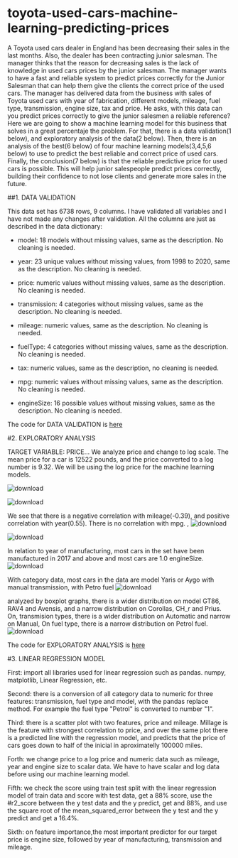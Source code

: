# toyota-used-cars-machine-learning-predicting-prices

A Toyota used cars dealer in England has been decreasing their sales in the last months.  Also, the dealer has been contracting junior salesman.  The manager thinks that the reason for decreasing sales is the lack of knowledge in used cars prices by the junior salesman.  The manager wants to have a   fast and reliable system to predict prices correctly for the Junior Salesman that can help them give the clients the correct price of the used cars. The manager has delivered data from the business with sales of Toyota used cars with year of fabrication,  different models, mileage, fuel type, transmission, engine size, tax and price.  He asks, with this data can you predict prices correctly to give the junior salesmen a reliable reference?
Here we are going to show a machine learning model for this business  that solves in a great percentaje the problem.
For that, there is a data validation(1 below), and exploratory analysis of the data(2 below).  Then, there is an analysis of the best(6 below) of four machine learning models(3,4,5,6 below) to use to predict the best reliable and correct price of used cars.  Finally,  the conclusion(7 below) is that the reliable predictive price for used cars is possible. This  will help junior salespeople predict prices correctly,  building  their confidence to not lose clients   and  generate more sales in the future.

##1. DATA VALIDATION

This data set has 6738 rows, 9 columns. I have validated all variables and I have not made any changes after validation. All the columns are just as described in the data dictionary:

- model: 18 models without missing values, same as the description. No cleaning is needed.

- year: 23 unique values without missing values, from 1998 to 2020, same as the description. No cleaning is needed.

- price: numeric values without missing values, same as the description. No cleaning is needed.

- transmission: 4 categories without missing values, same as the description. No cleaning is needed.

- mileage: numeric values, same as the description. No cleaning is needed.

- fuelType: 4 categories without missing values, same as the description. No cleaning is needed.

- tax: numeric values, same as the description, no cleaning is needed.

- mpg: numeric values without missing values, same as the description. No cleaning is needed.

- engineSize: 16 possible values without missing values, same as the description. No cleaning is needed.

The code for DATA VALIDATION is [here](data-validation)


#2. EXPLORATORY ANALYSIS

TARGET VARIABLE: PRICE... We analyze price and change to log scale. The mean price for a car is 12522 pounds, and the price converted to a log number is 9.32. We will be using the log price for the machine learning models.

![download](https://user-images.githubusercontent.com/53232113/219167241-e3c7bb2f-064a-4340-b01a-6e7884cc2674.png)

![download](https://user-images.githubusercontent.com/53232113/219168418-164b5aeb-e057-4c77-9916-066ec727f88f.png)

We see that there is a negative correlation with mileage(-0.39), and positive correlation with year(0.55). There is no correlation with mpg. , 
![download](https://user-images.githubusercontent.com/53232113/219169324-27ab7071-0de7-4225-b51f-ba08237f4e95.png)

![download](https://user-images.githubusercontent.com/53232113/219169364-3531a9b4-391e-4271-8c52-f8f4dd66db4a.png)

In relation to year of manufacturing, most cars in the set have been manufactured in 2017 and above and most cars are 1.0 engineSize. 
![download](https://user-images.githubusercontent.com/53232113/219169405-dd5934b4-68de-4f1e-a1ad-31facc9529b9.png)

With category data, most cars in the data are model Yaris or Aygo with manual transmission, with Petro fuel 
![download](https://user-images.githubusercontent.com/53232113/219169451-c2be0cd0-8194-44ef-94c3-da313b72380a.png)

analyzed by boxplot graphs, there is a wider distribution on model GT86, RAV4 and Avensis, and a narrow distribution on Corollas, CH_r and Prius. On, transmision types, there is a wider distribution on Automatic and narrow on Manual, On fuel type, there is a narrow distribution on Petrol fuel.
![download](https://user-images.githubusercontent.com/53232113/219169489-1a1d1eca-0d55-42f8-976b-bbd90bd99779.png)

The code for EXPLORATORY ANALYSIS is [here](exploratory)

#3. LINEAR REGRESSION MODEL

First: import all libraries used for linear regression such as pandas. numpy, matplotlib, Linear Regression, etc.

Second: there is a conversion of all category data to numeric for three features: transmission, fuel type and model, with the pandas replace method. For example the fuel type "Petrol" is converted to number "1".

Third: there is a scatter plot with two features, price and mileage. Millage is the feature with strongest correlation to price, and over the same plot there is a predicted line with the regression model, and predicts that the price of cars goes down to half of the inicial in aproximatelly 100000 miles.

Forth: we change price to a log price and numeric data such as mileage, year and engine size to scalar data. We have to have scalar and log data before using our machine learning model.

Fifth: we check the score using train test split with the linear regression model of train data and score with test data, get a 88% score, use the #r2_score between the y test data and the y predict, get and 88%, and use the square root of the mean_squared_error between the y test and the y predict and get a 16.4%.

Sixth: on feature importance,the most important predictor for our target price is engine size, followed by year of manufacturing, transmission and mileage.
